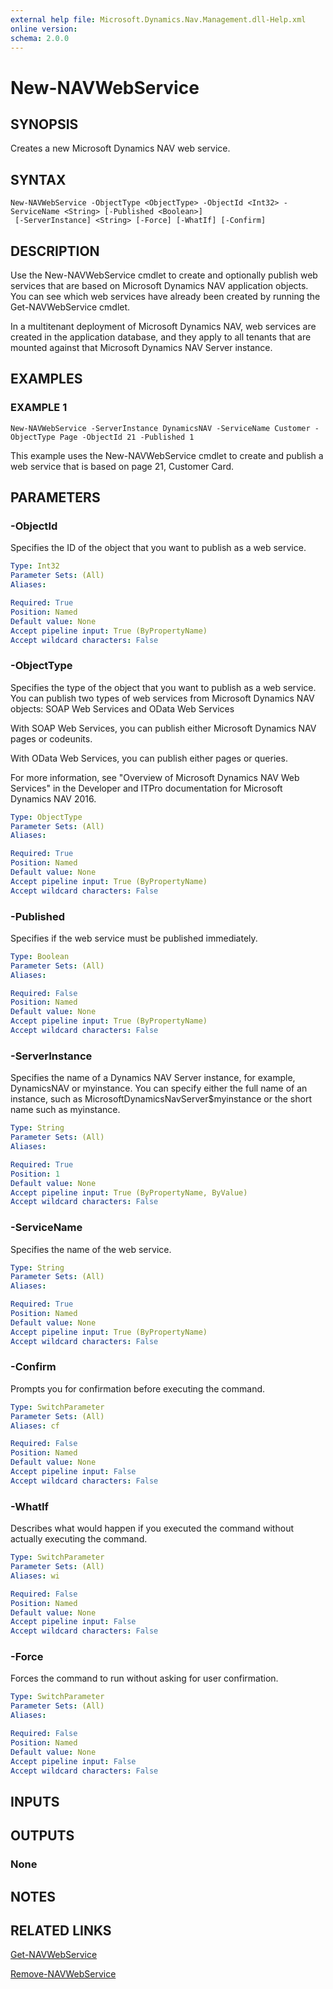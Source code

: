 ```yaml
---
external help file: Microsoft.Dynamics.Nav.Management.dll-Help.xml
online version:
schema: 2.0.0
---
```


# New-NAVWebService

## SYNOPSIS
Creates a new Microsoft Dynamics NAV web service.

## SYNTAX

```
New-NAVWebService -ObjectType <ObjectType> -ObjectId <Int32> -ServiceName <String> [-Published <Boolean>]
 [-ServerInstance] <String> [-Force] [-WhatIf] [-Confirm]
```

## DESCRIPTION
Use the New-NAVWebService cmdlet to create and optionally publish web services that are based on Microsoft Dynamics NAV application objects. You can see which web services have already been created by running the Get-NAVWebService cmdlet.

In a multitenant deployment of Microsoft Dynamics NAV, web services are created in the application database, and they apply to all tenants that are mounted against that Microsoft Dynamics NAV Server instance.

## EXAMPLES

### EXAMPLE 1
```
New-NAVWebService -ServerInstance DynamicsNAV -ServiceName Customer -ObjectType Page -ObjectId 21 -Published 1
```

This example uses the New-NAVWebService cmdlet to create and publish a web service that is based on page 21, Customer Card.

## PARAMETERS

### -ObjectId
Specifies the ID of the object that you want to publish as a web service.

```yaml
Type: Int32
Parameter Sets: (All)
Aliases:

Required: True
Position: Named
Default value: None
Accept pipeline input: True (ByPropertyName)
Accept wildcard characters: False
```

### -ObjectType
Specifies the type of the object that you want to publish as a web service.
You can publish two types of web services from Microsoft Dynamics NAV objects: SOAP Web Services and OData Web Services

With SOAP Web Services, you can publish either Microsoft Dynamics NAV pages or codeunits.

With OData Web Services, you can publish either pages or queries.

For more information, see "Overview of Microsoft Dynamics NAV Web Services" in the Developer and ITPro documentation for Microsoft Dynamics NAV 2016.

```yaml
Type: ObjectType
Parameter Sets: (All)
Aliases:

Required: True
Position: Named
Default value: None
Accept pipeline input: True (ByPropertyName)
Accept wildcard characters: False
```

### -Published
Specifies if the web service must be published immediately.

```yaml
Type: Boolean
Parameter Sets: (All)
Aliases:

Required: False
Position: Named
Default value: None
Accept pipeline input: True (ByPropertyName)
Accept wildcard characters: False
```

### -ServerInstance
Specifies the name of a Dynamics NAV Server instance, for example, DynamicsNAV or myinstance. You can specify either the full name of an instance, such as MicrosoftDynamicsNavServer$myinstance or the short name such as myinstance.

```yaml
Type: String
Parameter Sets: (All)
Aliases:

Required: True
Position: 1
Default value: None
Accept pipeline input: True (ByPropertyName, ByValue)
Accept wildcard characters: False
```

### -ServiceName
Specifies the name of the web service.

```yaml
Type: String
Parameter Sets: (All)
Aliases:

Required: True
Position: Named
Default value: None
Accept pipeline input: True (ByPropertyName)
Accept wildcard characters: False
```

### -Confirm
Prompts you for confirmation before executing the command.

```yaml
Type: SwitchParameter
Parameter Sets: (All)
Aliases: cf

Required: False
Position: Named
Default value: None
Accept pipeline input: False
Accept wildcard characters: False
```

### -WhatIf
Describes what would happen if you executed the command without actually executing the command.

```yaml
Type: SwitchParameter
Parameter Sets: (All)
Aliases: wi

Required: False
Position: Named
Default value: None
Accept pipeline input: False
Accept wildcard characters: False
```

### -Force
Forces the command to run without asking for user confirmation.

```yaml
Type: SwitchParameter
Parameter Sets: (All)
Aliases:

Required: False
Position: Named
Default value: None
Accept pipeline input: False
Accept wildcard characters: False
```

## INPUTS

## OUTPUTS

### None

## NOTES
## RELATED LINKS
[Get-NAVWebService](Get-NAVWebService.md)  

[Remove-NAVWebService](Remove-NAVWebService.md)  
